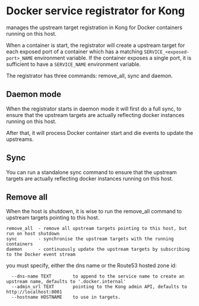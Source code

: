 # Docker service registrator for Kong
 
manages the upstream target registration in Kong for Docker containers running on this host.

When a container is start, the registrator will create a upstream target for each
exposed port of a container which has a matching `SERVICE_<exposed-port>_NAME` environment
variable. If the container exposes a single port, it is sufficient to have a `SERVICE_NAME`
environment variable.

The registrator has three commands: remove\_all, sync and daemon.

## Daemon mode
When the registrator starts in daemon mode it will first do a full sync, to ensure that
the upstream targets are actually reflecting docker instances running on this host.

After that, it will process Docker container start and die events to update the upstreams.

## Sync
You can run a standalone sync command to ensure that the upstream targets are 
actually reflecting docker instances running on this host. 

## Remove all
When the host is shutdown, it is wise to run the remove\_all command to upstream
targets pointing to this host.


```
remove_all  - remove all upstream targets pointing to this host, but run on host shutdown
sync        - synchronise the upstream targets with the running containers 
daemon      - continuously update the upstream targets by subscribing to the Docker event stream
```

you must specify, either the dns name or the Route53 hosted zone id:

```
  --dns-name TEXT        to append to the service name to create an upstream name, defaults to '.docker.internal'
  --admin_url TEXT       pointing to the Kong admin API, defaults to http://localhost:8001
  --hostname HOSTNAME    to use in targets.
```
